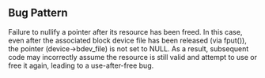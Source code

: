 ## Bug Pattern

Failure to nullify a pointer after its resource has been freed. In this case, even after the associated block device file has been released (via fput()), the pointer (device->bdev_file) is not set to NULL. As a result, subsequent code may incorrectly assume the resource is still valid and attempt to use or free it again, leading to a use-after-free bug.